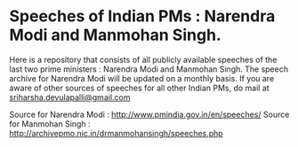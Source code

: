 # Speeches of Indian PMs : Narendra Modi and Manmohan Singh.
Here is a repository that consists of all publicly available speeches of the last two prime ministers : Narendra Modi and Manmohan Singh. The speech archive for Narendra Modi will be updated on a monthly basis. If you are aware of other sources of speeches for all other Indian PMs, do mail at sriharsha.devulapalli@gmail.com 

Source for Narendra Modi  : http://www.pmindia.gov.in/en/speeches/
Source for Manmohan Singh : http://archivepmo.nic.in/drmanmohansingh/speeches.php

